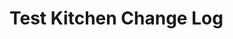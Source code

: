 # Test Kitchen Change Log
<!-- usage documentation: https://expeditor.chef.io/docs/reference/changelog/#common-changelog -->